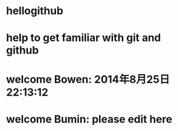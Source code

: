 hellogithub
===========

help to get familiar with git and github
===
welcome Bowen: 2014年8月25日22:13:12
===
welcome Bumin: please edit here
===
